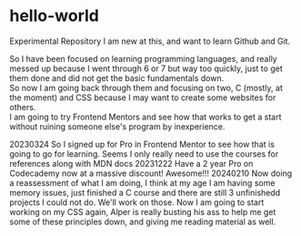 # hello-world
Experimental Repository
I am new at this, and want to learn Github and Git.<br/>

So I have been focused on learning programming languages, and really messed up because I went through 6 or 7 but way too quickly, just to get them done and did not get the basic fundamentals down.<br/> 
So now I am going back through them and focusing on two, C (mostly, at the moment) and CSS because I may want to create some websites for others. <br/>
I am going to try Frontend Mentors and see how that works to get a start without ruining someone else's program by inexperience.

20230324 So I signed up for Pro in Frontend Mentor to see how that is going to go for learning. Seems I only really need to use the courses for references along with MDN docs
20231222 Have a 2 year Pro on Codecademy now at a massive discount! Awesome!!!
20240210 Now doing a reassessment of what I am doing, I think at my age I am having some memory issues, just finished a C course and there are still 3 unfinishedd projects I could not do. We'll work on those.
  Now I am going to start working on my CSS again, Alper is really busting his ass to help me get some of these principles down, and giving me reading material as well. 
